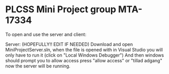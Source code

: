 # PLCSS Mini Project group MTA-17334

To open and use the server and client: 

Server: 
(HOPEFULLY!! EDIT IF NEEDED) 
Download and open MiniProjectServer.sln, when the file is opened with in Visual Studio you will only have to run it (click on "Local Windows Debugger") And then windows should prompt you to allow access press "allow access" or "tillad adgang" now the server will be running. 
